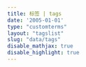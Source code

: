 ```yaml
---
title: 标签 | tags
date: '2005-01-01'
type: "customterms"
layout: "tagslist"
slug: "data/tags"
disable_mathjax: true
disable_highlight: true
---
```


